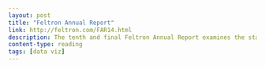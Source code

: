 ```yaml
---
layout: post
title: "Feltron Annual Report"
link: http://feltron.com/FAR14.html
description: The tenth and final Feltron Annual Report examines the state of state of self-tracking through widely available apps and devices.
content-type: reading
tags: [data viz]
---
```

